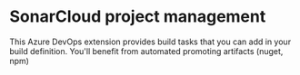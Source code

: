 # SonarCloud project management

This Azure DevOps extension provides build tasks that you can add in your build definition.
You'll benefit from automated promoting artifacts (nuget, npm)